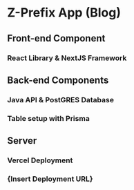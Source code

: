 # Z-Prefix App (Blog)

## Front-end Component
### React Library & NextJS Framework

## Back-end Components
### Java API & PostGRES Database
### Table setup with Prisma

## Server
### Vercel Deployment
### {Insert Deployment URL}